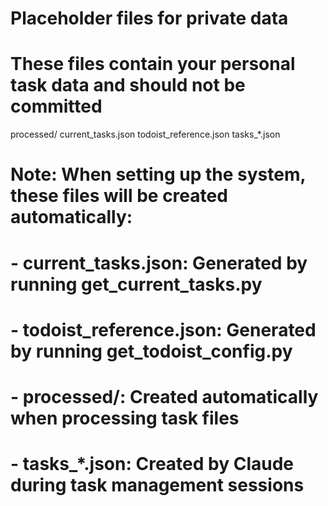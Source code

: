 # Placeholder files for private data
# These files contain your personal task data and should not be committed

processed/
current_tasks.json
todoist_reference.json
tasks_*.json

# Note: When setting up the system, these files will be created automatically:
# - current_tasks.json: Generated by running get_current_tasks.py
# - todoist_reference.json: Generated by running get_todoist_config.py  
# - processed/: Created automatically when processing task files
# - tasks_*.json: Created by Claude during task management sessions
